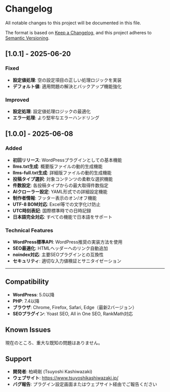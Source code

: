# Changelog

All notable changes to this project will be documented in this file.

The format is based on [Keep a Changelog](https://keepachangelog.com/en/1.0.0/),
and this project adheres to [Semantic Versioning](https://semver.org/spec/v2.0.0.html).

## [1.0.1] - 2025-06-20

### Fixed
- **設定値処理**: 空の設定項目の正しい処理ロジックを実装
- **デフォルト値**: 適用問題の解決とバックアップ機能強化

### Improved
- **設定処理**: 設定値処理ロジックの最適化
- **エラー処理**: より堅牢なエラーハンドリング

## [1.0.0] - 2025-06-08

### Added
- **初回リリース**: WordPressプラグインとしての基本機能
- **llms.txt生成**: 概要版ファイルの動的生成機能
- **llms-full.txt生成**: 詳細版ファイルの動的生成機能
- **投稿タイプ選択**: 対象コンテンツの柔軟な選択機能
- **件数設定**: 各投稿タイプからの最大取得件数指定
- **AIクローラー設定**: YAML形式での詳細設定機能
- **制作者情報**: フッター表示のオン/オフ機能
- **UTF-8 BOM対応**: Excel等での文字化け防止
- **UTC時刻表記**: 国際標準時での日時記録
- **日本語完全対応**: すべての機能で日本語をサポート

### Technical Features
- **WordPress標準API**: WordPress推奨の実装方法を使用
- **SEO最適化**: HTMLヘッダーへのリンク自動追加
- **noindex対応**: 主要SEOプラグインとの互換性
- **セキュリティ**: 適切な入力値検証とサニタイゼーション

---

## Compatibility

- **WordPress**: 5.0以降
- **PHP**: 7.4以降
- **ブラウザ**: Chrome, Firefox, Safari, Edge（最新2バージョン）
- **SEOプラグイン**: Yoast SEO, All in One SEO, RankMath対応

## Known Issues

現在のところ、重大な既知の問題はありません。

## Support

- **開発者**: 柏崎剛 (Tsuyoshi Kashiwazaki)
- **ウェブサイト**: https://www.tsuyoshikashiwazaki.jp/
- **バグ報告**: プラグイン設定画面またはウェブサイト経由でご報告ください
